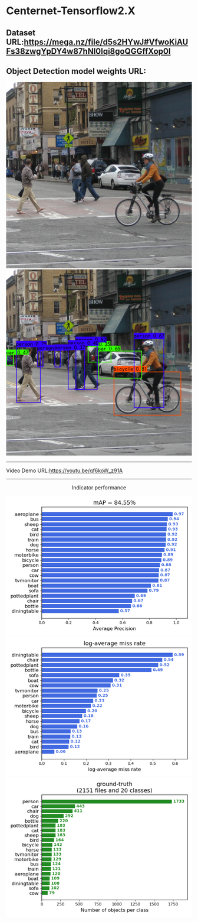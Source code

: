# Centernet-Tensorflow2.X
 
Dataset URL:https://mega.nz/file/d5s2HYwJ#VfwoKiAUFs38zwgYpDY4w87hNl0Iqi8goQGGffXop0I
-------------
Object Detection model weights URL:
-------------

<div align="center">
<img src="https://github.com/Wade0125Studio/Centernet-Tensorflow2.X/blob/main/img/street.jpg">
</div>

<div align="center">
<img src="https://github.com/Wade0125Studio/Centernet-Tensorflow2.X/blob/main/img_out/street.png">
</div>

------------
Video Demo URL:https://youtu.be/qf6koW_z91A


------------

<p align="center" >Indicator performance</font></p>

<div align="center">
<img src="https://github.com/Wade0125Studio/Centernet-Tensorflow2.X/blob/main/map_out/results/mAP.png">
</div>

<div align="center">
<img src="https://github.com/Wade0125Studio/Centernet-Tensorflow2.X/blob/main/map_out/results/lamr.png">
</div>

<div align="center">
<img src="https://github.com/Wade0125Studio/Centernet-Tensorflow2.X/blob/main/map_out/results/ground-truth-info.png">
</div>













